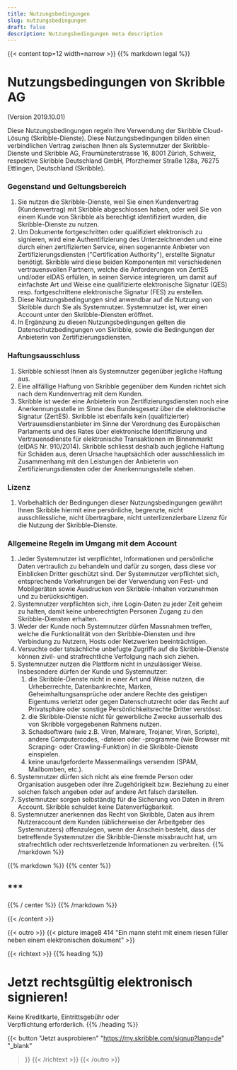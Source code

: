 ```yaml
---
title: Nutzungsbedingungen
slug: nutzungsbedingungen
draft: false
description: Nutzungsbedingungen meta description
---
```


{{< content top=12 width=narrow >}}
{{% markdown legal %}}
# Nutzungsbedingungen von Skribble AG
(Version 2019.10.01)

Diese Nutzungsbedingungen regeln Ihre Verwendung der Skribble Cloud-Lösung (Skribble-Dienste). Diese Nutzungsbedingungen bilden einen verbindlichen Vertrag zwischen Ihnen als Systemnutzer der Skribble-Dienste und Skribble AG, Fraumünsterstrasse 16, 8001 Zürich, Schweiz, respektive Skribble Deutschland GmbH, Pforzheimer Straße 128a, 76275 Ettlingen, Deutschland (Skribble).

### Gegenstand und Geltungsbereich
1. Sie nutzen die Skribble-Dienste, weil Sie einen Kundenvertrag (Kundenvertrag) mit Skribble abgeschlossen haben, oder weil Sie von einem Kunde von Skribble als berechtigt identifiziert wurden, die Skribble-Dienste zu nutzen.
2. Um Dokumente fortgeschritten oder qualifiziert elektronisch zu signieren, wird eine Authentifizierung des Unterzeichnenden und eine durch einen zertifizierten Service, einen sogenannte Anbieter von Zertifizierungsdiensten ("Certification Authority"), erstellte Signatur benötigt. Skribble wird diese beiden Komponenten mit verschiedenen vertrauensvollen Partnern, welche die Anforderungen von ZertES und/oder eIDAS erfüllen, in seinen Service integrieren, um damit auf einfachste Art und Weise eine qualifizierte elektronische Signatur (QES) resp. fortgeschrittene elektronische Signatur (FES) zu erstellen.
3. Diese Nutzungsbedingungen sind anwendbar auf die Nutzung von Skribble durch Sie als Systemnutzer. Systemnutzer ist, wer einen Account unter den Skribble-Diensten eröffnet.
4. In Ergänzung zu diesen Nutzungsbedingungen gelten die Datenschutzbedingungen von Skribble, sowie die Bedingungen der Anbieterin von Zertifizierungsdiensten.

### Haftungsausschluss
1. Skribble schliesst Ihnen als Systemnutzer gegenüber jegliche Haftung aus.
2. Eine allfällige Haftung von Skribble gegenüber dem Kunden richtet sich nach dem Kundenvertrag mit dem Kunden.
3. Skribble ist weder eine Anbieterin von Zertifizierungsdiensten noch eine Anerkennungsstelle im Sinne des Bundesgesetz über die elektronische Signatur (ZertES). Skribble ist ebenfalls kein (qualifizierter) Vertrauensdienstanbieter im Sinne der Verordnung des Europäischen Parlaments und des Rates über elektronische Identifizierung und Vertrauensdienste für elektronische Transaktionen im Binnenmarkt (eIDAS Nr. 910/2014). Skribble schliesst deshalb auch jegliche Haftung für Schäden aus, deren Ursache hauptsächlich oder ausschliesslich im Zusammenhang mit den Leistungen der Anbieterin von Zertifizierungsdiensten oder der Anerkennungsstelle stehen.

### Lizenz
1. Vorbehaltlich der Bedingungen dieser Nutzungsbedingungen gewährt Ihnen Skribble hiermit eine persönliche, begrenzte, nicht ausschliessliche, nicht übertragbare, nicht unterlizenzierbare Lizenz für die Nutzung der Skribble-Dienste.

### Allgemeine Regeln im Umgang mit dem Account
1. Jeder Systemnutzer ist verpflichtet, Informationen und persönliche Daten vertraulich zu behandeln und dafür zu sorgen, dass diese vor Einblicken Dritter geschützt sind. Der Systemnutzer verpflichtet sich, entsprechende Vorkehrungen bei der Verwendung von Fest- und Mobilgeräten sowie Ausdrucken von Skribble-Inhalten vorzunehmen und zu berücksichtigen.
2. Systemnutzer verpflichten sich, ihre Login-Daten zu jeder Zeit geheim zu halten, damit keine unberechtigten Personen Zugang zu den Skribble-Diensten erhalten.
3. Weder der Kunde noch Systemnutzer dürfen Massnahmen treffen, welche die Funktionalität von den Skribble-Diensten und ihre Verbindung zu Nutzern, Hosts oder Netzwerken beeinträchtigen.
4. Versuchte oder tatsächliche unbefugte Zugriffe auf die Skribble-Dienste können zivil- und strafrechtliche Verfolgung nach sich ziehen.
5. Systemnutzer nutzen die Plattform nicht in unzulässiger Weise. Insbesondere dürfen der Kunde und Systemnutzer:
    1. die Skribble-Dienste nicht in einer Art und Weise nutzen, die Urheberrechte, 	Datenbankrechte, Marken, Geheimhaltungsansprüche oder andere Rechte des geistigen Eigentums verletzt oder gegen Datenschutzrecht oder das Recht auf Privatsphäre oder sonstige Persönlichkeitsrechte Dritter verstösst.
    2. die Skribble-Dienste nicht für gewerbliche Zwecke ausserhalb des von 	Skribble vorgegebenen Rahmens nutzen.
    3. Schadsoftware (wie z.B. Viren, Malware, Trojaner, Viren, Scripte), andere 	Computercodes, -dateien oder -programme (wie Browser mit Scraping- oder Crawling-Funktion) in die Skribble-Dienste einspielen.
    4. keine unaufgeforderte Massenmailings versenden (SPAM, Mailbomben, etc.).
6. Systemnutzer dürfen sich nicht als eine fremde Person oder Organisation ausgeben oder ihre Zugehörigkeit bzw. Beziehung zu einer solchen falsch angeben oder auf andere Art falsch darstellen.
7. Systemnutzer sorgen selbständig für die Sicherung von Daten in ihrem Account. Skribble schuldet keine Datenverfügbarkeit.
8. Systemnutzer anerkennen das Recht von Skribble, Daten aus ihrem Nutzeraccount dem Kunden (üblicherweise der Arbeitgeber des Systemnutzers) offenzulegen, wenn der Anschein besteht, dass der betreffende Systemnutzer die Skribble-Dienste missbraucht hat, um strafrechtlich oder rechtsverletzende Informationen zu verbreiten.
{{% /markdown %}}

{{% markdown %}}
{{% center %}}
## ***
{{% / center %}}
{{% /markdown %}}

{{< /content >}}

[//]: # (--------------------------------------------------------------------------------------------------------------)

{{< outro >}}
{{< picture image8 414 "Ein mann steht mit einem riesen füller neben einem elektronischen dokument" >}}

{{< richtext >}}
{{% heading %}}
# Jetzt rechtsgültig elektronisch signieren!
Keine Kreditkarte, Eintrittsgebühr oder <br class="hide-for-mobile">Verpflichtung erforderlich.
{{% /heading %}}

{{< button
  "Jetzt ausprobieren"
  "https://my.skribble.com/signup?lang=de"
  "_blank"
>}}
{{< /richtext >}}
{{< /outro >}}
